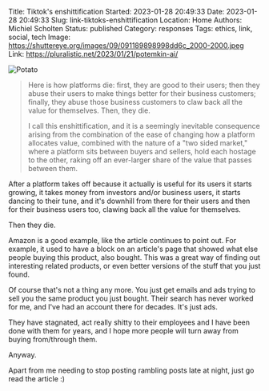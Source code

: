 Title: Tiktok's enshittification
Started: 2023-01-28 20:49:33
Date: 2023-01-28 20:49:33
Slug: link-tiktoks-enshittification
Location: Home
Authors: Michiel Scholten
Status: published
Category: responses
Tags: ethics, link, social, tech
Image: https://shuttereye.org/images/09/091189898998dd6c_2000-2000.jpeg
Link: https://pluralistic.net/2023/01/21/potemkin-ai/

![Potato](https://shuttereye.org/images/09/091189898998dd6c_2000-2000.jpeg)

> Here is how platforms die: first, they are good to their users; then they abuse their users to make things better for their business customers; finally, they abuse those business customers to claw back all the value for themselves. Then, they die.
>
> I call this enshittification, and it is a seemingly inevitable consequence arising from the combination of the ease of changing how a platform allocates value, combined with the nature of a "two sided market," where a platform sits between buyers and sellers, hold each hostage to the other, raking off an ever-larger share of the value that passes between them.

After a platform takes off because it actually is useful for its users it starts growing, it takes money from investors and/or business users, it starts dancing to their tune, and it's downhill from there for their users and then for their business users too, clawing back all the value for themselves.

Then they die.

Amazon is a good example, like the article continues to point out. For example, it used to have a block on an article's page that showed what else people buying this product, also bought. This was a great way of finding out interesting related products, or even better versions of the stuff that you just found.

Of course that's not a thing any more. You just get emails and ads trying to sell you the same product you just bought. Their search has never worked for me, and I've had an account there for decades. It's just ads.

They have stagnated, act really shitty to their employees and I have been done with them for years, and I hope more people will turn away from buying from/through them.

Anyway.

Apart from me needing to stop posting rambling posts late at night, just go read the article :)
